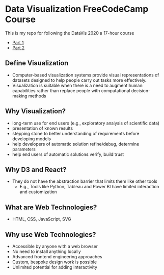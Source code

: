 # Data Visualization FreeCodeCamp Course

This is my repo for following the DataVis 2020 a 17-hour course

- [Part 1](https://www.youtube.com/watch?v=2LhoCfjm8R4)
- [Part 2](https://youtu.be/H2qPeJx1RDI)

## Define Visualization
- Computer-based visualization systems provide visual representations of datasets designed to help people carry out tasks more effectively.
- Visualization is suitable when there is a need to augment human capabilities rather than replace people with computational decision-making methods

## Why Visualization?
- long-term use for end users (e.g., exploratory analysis of scientific data)
- presentation of known results
- stepping stone to better understanding of requirements before developing models
- help developers of automatic solution refine/debug, determine parameters
- help end users of automatic solutions verify, build trust

## Why D3 and React?
- They do not have the abstraction barrier that limits them like other tools
    - E.g., Tools like Python, Tableau and Power BI have limited interaction and customization


## What are Web Technologies?
- HTML, CSS, JavaScript, SVG
## Why use Web Technologies?
- Accessible by anyone with a web browser
- No need to install anything locally
- Advanced frontend engineering approaches
- Custom, bespoke design work is possible
- Unlimited potential for adding interactivity